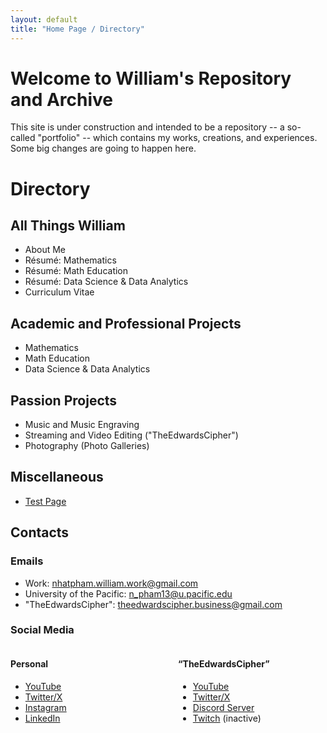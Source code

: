 ```yaml
---
layout: default
title: "Home Page / Directory"
---
```


# Welcome to William's Repository and Archive

This site is under construction and intended to be a repository -- a so-called "portfolio" -- which contains my works, creations, and experiences. Some big changes are going to happen here.

# Directory

## All Things William

* About Me
* Résumé: Mathematics
* Résumé: Math Education
* Résumé: Data Science & Data Analytics
* Curriculum Vitae

## Academic and Professional Projects

* Mathematics
* Math Education
* Data Science & Data Analytics

## Passion Projects

* Music and Music Engraving
* Streaming and Video Editing ("TheEdwardsCipher")
* Photography (Photo Galleries)

## Miscellaneous

* [Test Page](./Content/TestingMaterials/test.html)

## Contacts

### Emails

* Work: <nhatpham.william.work@gmail.com>
* University of the Pacific: <n_pham13@u.pacific.edu>
* "TheEdwardsCipher": <theedwardscipher.business@gmail.com>

### Social Media

<div style="display: flex; gap: 2rem;">

  <div style="flex: 1;">
    <h4>Personal</h4>
    <p>
      <ul>
        <li> <a href="https://youtube.com/@TheOtherCiphbruh" target="_blank" rel="noopener noreferrer">YouTube</a> </li>
        <li> <a href="https://x.com/YeOtherCiphbruh" target="_blank" rel="noopener noreferrer">Twitter/X</a> </li>
        <li> <a href="https://www.instagram.com/theedwardscipher/" target="_blank" rel="noopener noreferrer">Instagram</a> </li>
        <li> <a href="https://www.linkedin.com/in/nhatpham-theedwardscipher/" target="_blank" rel="noopener noreferrer">LinkedIn</a> </li>
      </ul>
    </p>
  </div>

  <div style="flex: 1;">
    <h4> &#8220;TheEdwardsCipher&#8221;</h4> <!-- Curly quotation marks are used in HTML sections. -->
    <p>
      <ul>
        <li> <a href="https://youtube.com/@TheEdwardsCipher" target="_blank" rel="noopener noreferrer">YouTube</a> </li>
        <li> <a href="https://x.com/YeEdwardsCipher" target="_blank" rel="noopener noreferrer">Twitter/X</a> </li>
        <li> <a href="https://discord.gg/9eeMxgU5Gq" target="_blank" rel="noopener noreferrer">Discord Server</a> </li>
        <li> <a href="https://www.twitch.tv/theedwardscipher" target="_blank" rel="noopener noreferrer">Twitch</a> (inactive) </li>
      </ul>
    </p>
  </div>

</div>
